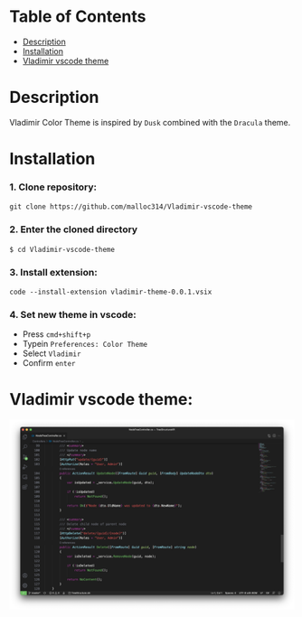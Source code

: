 # Table of Contents
- [Description](#description "Description")
- [Installation](#installation "Installation")
- [Vladimir vscode theme](#vladimir-vscode-theme "Vladimir vscode theme")


# Description
Vladimir Color Theme is inspired by `Dusk` combined with the `Dracula` theme.

# Installation
### 1. Clone repository:
```
git clone https://github.com/malloc314/Vladimir-vscode-theme
```
### 2. Enter the cloned directory
```
$ cd Vladimir-vscode-theme
```
### 3. Install extension:
```
code --install-extension vladimir-theme-0.0.1.vsix
```
### 4. Set new theme in vscode:
+ Press `cmd+shift+p`
+ Typein `Preferences: Color Theme`
+ Select `Vladimir`
+ Confirm `enter`

# Vladimir vscode theme:

![](https://raw.githubusercontent.com/malloc314/Vladimir-vscode-theme/master/vladimir-vscode-theme.png)

